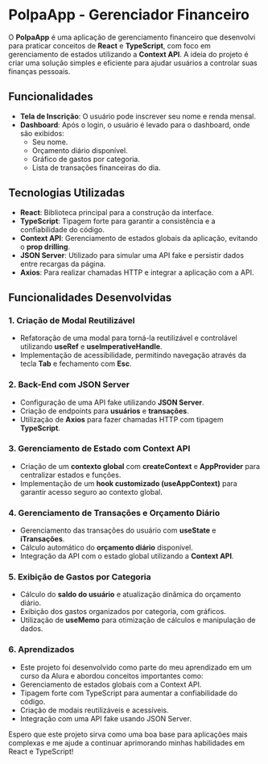 # PolpaApp - Gerenciador Financeiro

O **PolpaApp** é uma aplicação de gerenciamento financeiro que desenvolvi para praticar conceitos de **React** e **TypeScript**, com foco em gerenciamento de estados utilizando a **Context API**. A ideia do projeto é criar uma solução simples e eficiente para ajudar usuários a controlar suas finanças pessoais.

## Funcionalidades

- **Tela de Inscrição**: O usuário pode inscrever seu nome e renda mensal.
- **Dashboard**: Após o login, o usuário é levado para o dashboard, onde são exibidos:
  - Seu nome.
  - Orçamento diário disponível.
  - Gráfico de gastos por categoria.
  - Lista de transações financeiras do dia.

## Tecnologias Utilizadas

- **React**: Biblioteca principal para a construção da interface.
- **TypeScript**: Tipagem forte para garantir a consistência e a confiabilidade do código.
- **Context API**: Gerenciamento de estados globais da aplicação, evitando o **prop drilling**.
- **JSON Server**: Utilizado para simular uma API fake e persistir dados entre recargas da página.
- **Axios**: Para realizar chamadas HTTP e integrar a aplicação com a API.

## Funcionalidades Desenvolvidas

### 1. Criação de Modal Reutilizável

- Refatoração de uma modal para torná-la reutilizável e controlável utilizando **useRef** e **useImperativeHandle**.
- Implementação de acessibilidade, permitindo navegação através da tecla **Tab** e fechamento com **Esc**.

### 2. Back-End com JSON Server

- Configuração de uma API fake utilizando **JSON Server**.
- Criação de endpoints para **usuários** e **transações**.
- Utilização de **Axios** para fazer chamadas HTTP com tipagem **TypeScript**.

### 3. Gerenciamento de Estado com Context API

- Criação de um **contexto global** com **createContext** e **AppProvider** para centralizar estados e funções.
- Implementação de um **hook customizado (useAppContext)** para garantir acesso seguro ao contexto global.

### 4. Gerenciamento de Transações e Orçamento Diário

- Gerenciamento das transações do usuário com **useState** e **iTransações**.
- Cálculo automático do **orçamento diário** disponível.
- Integração da API com o estado global utilizando a **Context API**.

### 5. Exibição de Gastos por Categoria

- Cálculo do **saldo do usuário** e atualização dinâmica do orçamento diário.
- Exibição dos gastos organizados por categoria, com gráficos.
- Utilização de **useMemo** para otimização de cálculos e manipulação de dados.

### 6. Aprendizados

- Este projeto foi desenvolvido como parte do meu aprendizado em um curso da Alura e abordou conceitos importantes como:
- Gerenciamento de estados globais com a Context API.
- Tipagem forte com TypeScript para aumentar a confiabilidade do código.
- Criação de modais reutilizáveis e acessíveis.
- Integração com uma API fake usando JSON Server.

Espero que este projeto sirva como uma boa base para aplicações mais complexas e me ajude a continuar aprimorando minhas habilidades em React e TypeScript!

